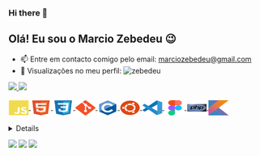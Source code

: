 ### Hi there 👋

<!--
**Zebedeu/zebedeu** is a ✨ _special_ ✨ repository because its `README.md` (this file) appears on your GitHub profile.

Here are some ideas to get you started:

- 🔭 I’m currently working on ...
- 🌱 I’m currently learning ...
- 👯 I’m looking to collaborate on ...
- 🤔 I’m looking for help with ...
- 💬 Ask me about ...
- 📫 How to reach me: ...
- 😄 Pronouns: ...
- ⚡ Fun fact: ...
-->

## Olá! Eu sou o Marcio Zebedeu 😉
- 📫 Entre em contacto comigo pelo email: marciozebedeu@gmail.com
- 👀 Visualizações no meu perfil: <img src="https://komarev.com/ghpvc/?username=zebedeu&color=green" alt="zebedeu" /> 

<div>
  <a href="https://github.com/zebedeu">
  <img height="180em" src="https://github-readme-stats.vercel.app/api?username=zebedeu&show_icons=true&theme=tokyonight&include_all_commits=true&count_private=true"/>
  <img height="180em" src="https://github-readme-stats.vercel.app/api/top-langs/?username=zebedeu&layout=compact&langs_count=7&theme=tokyonight"/>
</div>
<div style="display: inline_block"><br>
  <img align="center" alt="Creuma-Js" height="30" width="40" src="https://raw.githubusercontent.com/devicons/devicon/master/icons/javascript/javascript-plain.svg">
  <img align="center" alt="Creuma-HTML" height="30" width="40" src="https://raw.githubusercontent.com/devicons/devicon/master/icons/html5/html5-original.svg">
  <img align="center" alt="zebedeu-CSS" height="30" width="40" src="https://raw.githubusercontent.com/devicons/devicon/master/icons/css3/css3-original.svg">
  <img align="center" alt="zebedeu-Git" height="30" width="40" src="https://raw.githubusercontent.com/devicons/devicon/master/icons/git/git-original.svg">
  <img align="center" alt="zebedeu-C" height="30" width="40" src="https://raw.githubusercontent.com/devicons/devicon/master/icons/c/c-original.svg">
  <img align="center" alt="zebedeu-Ubuntu" height="30" width="40" src="https://raw.githubusercontent.com/devicons/devicon/master/icons/ubuntu/ubuntu-plain.svg">
  <img align="center" alt="zebedeu-VSCode" height="30" width="40" src="https://raw.githubusercontent.com/devicons/devicon/master/icons/vscode/vscode-original.svg">
  <img align="center" alt="zebedeu-Figma" height="30" width="40" src="https://raw.githubusercontent.com/devicons/devicon/master/icons/figma/figma-original.svg">
  <img align="center" alt="zebedeu-Php" height="30" width="40" src="https://raw.githubusercontent.com/devicons/devicon/master/icons/php/php-original.svg">
  <img align="center" alt="zebedeu-kotlin" height="30" width="40" src="https://raw.githubusercontent.com/devicons/devicon/master/icons/kotlin/kotlin-original.svg">
 </div>
  
  <br>
  
  <details title="Marcio Zebedeu Trophies">
    <br />
    <summary align="left"><strong><i>Marcio Zebedeu Trophies</i></strong> 🏆</summary>
    <p align="center">
        <img 
             src="https://github-profile-trophy.vercel.app/?username=zebedeu&column=4&theme=gruvbox&margin-w=4&margin-h=4&no-frame=true" 
             width="60%"
             title="Marcio Zebedeu Trophies"
        />
    </p>
    <p align="center">
      <a href="https://github.com/zebedeu/zebedeu/issues">
        <img src="https://img.shields.io/github/issues/zebedeu/zebedeu" title="issues" alt="issues" /> 
      </a>
      <a href="https://github.com/zebedeu/zebedeu/network/members">
        <img src="https://img.shields.io/github/forks/zebedeu/zebedeu" title="forks" alt="forks" /> 
      </a>
      <a href="https://github.com/zebedeu/zebedeu/stargazers">
        <img src="https://img.shields.io/github/stars/zebedeu/zebedeu" title="stars" alt="stars" /> 
      </a>
       <a href="https://github.com/zebedeu/zebedeu/blob/master/LICENSE">
        <img src="https://img.shields.io/github/license/zebedeu/zebedeu" title="license" alt="license" /> 
      </a>
    </p>
</details>


 <a href="https://www.instagram.com/zebedeu/" target="_blank"><img src="https://img.shields.io/badge/-Instagram-%23E4405F?style=for-the-badge&logo=instagram&logoColor=white" target="_blank"></a>
    <a href = "mailto:marciozebedeu@gmail.com"><img src="https://img.shields.io/badge/-Gmail-%23333?style=for-the-badge&logo=gmail&logoColor=white" target="_blank"></a>
    <a href="https://www.linkedin.com/in/marcio-zebedeu-6358bb146/" target="_blank"><img src="https://img.shields.io/badge/-LinkedIn-%230077B5?style=for-the-badge&logo=linkedin&logoColor=white" target="_blank"></a> 
